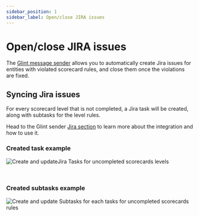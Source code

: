 ```yaml
---
sidebar_position: 1
sidebar_label: Open/close JIRA issues
---
```


# Open/close JIRA issues

The [Glint message sender](https://github.com/marketplace/actions/glint-sender) allows you to automatically create Jira issues for entities with violated scorecard rules, and close them once the violations are fixed.

## Syncing Jira issues

For every scorecard level that is not completed, a Jira task will be created, along with subtasks for the level rules.

Head to the Glint sender [Jira section](https://github.com/marketplace/actions/glint-sender#manage-scorecards-with-jira-issues) to learn more about the integration and how to use it.

### Created task example

![Create and updateJira Tasks for uncompleted scorecards levels](/img/scorecards/jira/jira-sync-task.png)

<br/>

### Created subtasks example

![Create and update Subtasks for each tasks for uncompleted scorecards rules](/img/scorecards/jira/jira-sync-subtask.png)
